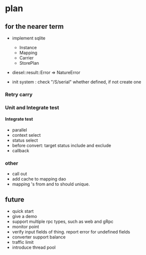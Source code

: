 # plan

## for the nearer term

* implement sqlite
  * Instance
  * Mapping
  * Carrier
  * StorePlan
* diesel::result::Error => NatureError

* init system : check "/S/serial" whether defined, if not create one

### Retry carry

### Unit and Integrate test 

#### Integrate test
* parallel
* context select
* status select
* before convert: target status include and exclude
* callback



### other

* call out
* add cache to mapping dao
* mapping 's from and to should unique. 

## future

* quick start
* give a demo
* support multiple rpc types, such as web and gRpc
* monitor point
* verify input fields of thing. report error for undefined fields
* converter support balance
* traffic limit
* introduce thread pool



